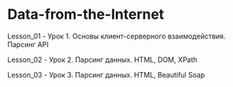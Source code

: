 # Data-from-the-Internet
Lesson_01 - Урок 1. Основы клиент-серверного взаимодействия. Парсинг API

Lesson_02 - Урок 2. Парсинг данных. HTML, DOM, XPath

Lesson_03 - Урок 3. Парсинг данных. HTML, Beautiful Soap
